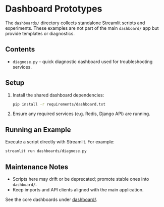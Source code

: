 # Dashboard Prototypes

The `dashboards/` directory collects standalone Streamlit scripts and experiments. These examples are not part of the main `dashboard/` app but provide templates or diagnostics.

## Contents
- `diagnose.py` – quick diagnostic dashboard used for troubleshooting services.

## Setup
1. Install the shared dashboard dependencies:
   ```bash
   pip install -r requirements/dashboard.txt
   ```
2. Ensure any required services (e.g. Redis, Django API) are running.

## Running an Example
Execute a script directly with Streamlit. For example:

```bash
streamlit run dashboards/diagnose.py
```

## Maintenance Notes
- Scripts here may drift or be deprecated; promote stable ones into `dashboard/`.
- Keep imports and API clients aligned with the main application.

See the core dashboards under [dashboard/](../dashboard/README.md).
